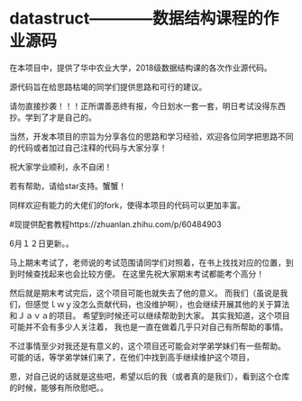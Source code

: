 # datastruct————数据结构课程的作业源码

在本项目中，提供了华中农业大学，2018级数据结构课的各次作业源代码。

源代码旨在给思路枯竭的同学们提供思路和可行的建议。

请勿直接抄袭！！！正所谓善恶终有报，今日划水一套一套，明日考试没得东西抄。学到了才是自己的。

当然，开发本项目的宗旨为分享各位的思路和学习经验，欢迎各位同学把思路不同的代码或者加过自己注释的代码与大家分享！

祝大家学业顺利，永不自闭！

若有帮助，请给star支持。蟹蟹！

同样欢迎有能力的大佬们的fork，使得本项目的代码可以更加丰富。

#现提供配套教程https://zhuanlan.zhihu.com/p/60484903

6月１２日更新。。

马上期末考试了，老师说的考试范围请同学们对照着，在书上找找对应的位置，到到时候查找起来也会比较方便。
在这里先祝大家期末考试都能考个高分！

然后就是期末考试完后，这个项目可能也就失去了他的意义。
而我们（虽说是我们，但感觉ｌｗｙ没怎么贡献代码，也没维护啊），也会继续开展其他的关于算法和Ｊａｖａ的项目。
希望到时候还可以继续帮助到大家。
其实我知道，这个项目可能并不会有多少人关注着，
我也是一直在做着几乎只对自己有所帮助的事情。

不过事情至少对我还是有意义的，这个项目还可能会对学弟学妹们有一些帮助。
可能的话，等学弟学妹们来了，在他们中找到高手继续维护这个项目，

恩，对自己说的话就是这些吧，希望以后的我（或者真的是我们），看到这个仓库的时候，能够有所欣慰吧。。

